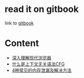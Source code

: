 # read it on gitbook

link to [gitbook](https://suki.gitbook.io/notes/)

# Content

* [深入理解现代浏览器](https://github.com/suukii/Articles/blob/master/articles/%E6%B7%B1%E5%85%A5%E7%90%86%E8%A7%A3%E7%8E%B0%E4%BB%A3%E6%B5%8F%E8%A7%88%E5%99%A8.md)
* [什么是上下文无关语法CFG](https://github.com/suukii/Articles/blob/master/articles/%E4%BB%80%E4%B9%88%E6%98%AF%E4%B8%8A%E4%B8%8B%E6%96%87%E6%97%A0%E5%85%B3%E8%AF%AD%E6%B3%95(CFG%2C%20Context%20Free%20Grammar).md)
* [4种常见的内存泄漏及解决方法](https://github.com/suukii/Articles/blob/master/articles/4%E7%A7%8D%E5%B8%B8%E8%A7%81%E7%9A%84%E5%86%85%E5%AD%98%E6%B3%84%E6%BC%8F%E5%8F%8A%E8%A7%A3%E5%86%B3%E6%96%B9%E6%B3%95.md)
